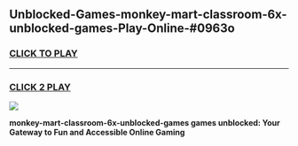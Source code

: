 
## Unblocked-Games-monkey-mart-classroom-6x-unblocked-games-Play-Online-#0963o
<h3>
<a href="https://premium.freeplayer.one?title=monkey-mart-classroom-6x-unblocked-games&ref=24F">CLICK TO PLAY</a></h3>
<hr>

<h3>
<a href="https://premium.freeplayer.one?title=monkey-mart-classroom-6x-unblocked-games&ref=24F">CLICK 2 PLAY</a>
  
</h3>

<a href="https://premium.freeplayer.one?title=monkey-mart-classroom-6x-unblocked-games&ref=24F/"><img src="https://clearcache.store/games.png"></a>


**monkey-mart-classroom-6x-unblocked-games games unblocked: Your Gateway to Fun and Accessible Online Gaming**
